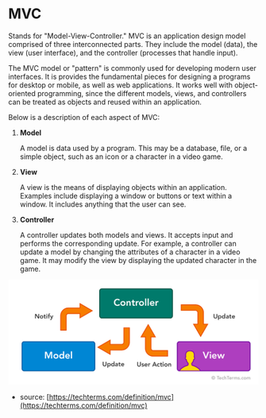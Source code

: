# MVC

Stands for "Model-View-Controller." MVC is an application design model comprised of three interconnected parts.
They include the model (data), the view (user interface), and the controller (processes that handle input).

The MVC model or "pattern" is commonly used for developing modern user interfaces.
It is provides the fundamental pieces for designing a programs for desktop or mobile,
as well as web applications. It works well with object-oriented programming,
since the different models, views, and controllers can be treated as objects and reused within an application.

Below is a description of each aspect of MVC:

1. **Model**

    A model is data used by a program. This may be a database, file, or a simple object,
    such as an icon or a character in a video game.

2. **View**

    A view is the means of displaying objects within an application.
    Examples include displaying a window or buttons or text within a window. It includes anything that the user can see.

3. **Controller**
    
    A controller updates both models and views. It accepts input and performs the corresponding update.
    For example, a controller can update a model by changing the attributes of a character in a video game.
    It may modify the view by displaying the updated character in the game.
    
![](./mvc.png)

- source: [https://techterms.com/definition/mvc](https://techterms.com/definition/mvc)